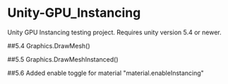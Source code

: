 # Unity-GPU_Instancing
Unity GPU Instancing testing project.
Requires unity version 5.4 or newer.

##5.4
Graphics.DrawMesh()

##5.5
Graphics.DrawMeshInstanced()

##5.6
Added enable toggle for material
"material.enableInstancing"
